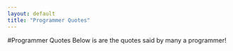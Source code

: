 ```yaml
---
layout: default
title: "Programmer Quotes"
---
```


#Programmer Quotes
Below is are the quotes said by many a programmer!
